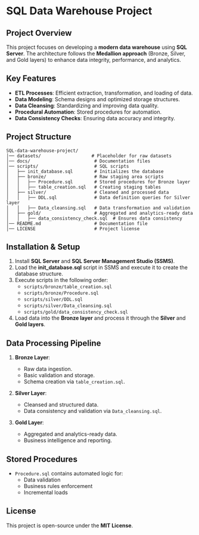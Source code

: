 # SQL Data Warehouse Project

## Project Overview
This project focuses on developing a **modern data warehouse** using **SQL Server**. The architecture follows the **Medallion approach** (Bronze, Silver, and Gold layers) to enhance data integrity, performance, and analytics.

## Key Features
- **ETL Processes**: Efficient extraction, transformation, and loading of data.
- **Data Modeling**: Schema designs and optimized storage structures.
- **Data Cleansing**: Standardizing and improving data quality.
- **Procedural Automation**: Stored procedures for automation.
- **Data Consistency Checks**: Ensuring data accuracy and integrity.

## Project Structure
```
SQL-data-warehouse-project/
│── datasets/                   # Placeholder for raw datasets
│── docs/                        # Documentation files
│── scripts/                     # SQL scripts
│   ├── init_database.sql        # Initializes the database
│   ├── bronze/                  # Raw staging area scripts
│   │   ├── Procedure.sql        # Stored procedures for Bronze layer
│   │   ├── table_creation.sql   # Creating staging tables
│   ├── silver/                  # Cleaned and processed data
│   │   ├── DDL.sql              # Data definition queries for Silver layer
│   │   ├── Data_cleansing.sql   # Data transformation and validation
│   ├── gold/                    # Aggregated and analytics-ready data
│   │   ├── data_consistency_check.sql  # Ensures data consistency
│── README.md                    # Documentation file
│── LICENSE                      # Project license
```

## Installation & Setup
1. Install **SQL Server** and **SQL Server Management Studio (SSMS)**.
2. Load the **init_database.sql** script in SSMS and execute it to create the database structure.
3. Execute scripts in the following order:
   - `scripts/bronze/table_creation.sql`
   - `scripts/bronze/Procedure.sql`
   - `scripts/silver/DDL.sql`
   - `scripts/silver/Data_cleansing.sql`
   - `scripts/gold/data_consistency_check.sql`
4. Load data into the **Bronze layer** and process it through the **Silver** and **Gold layers**.

## Data Processing Pipeline
1. **Bronze Layer**:
   - Raw data ingestion.
   - Basic validation and storage.
   - Schema creation via `table_creation.sql`.

2. **Silver Layer**:
   - Cleansed and structured data.
   - Data consistency and validation via `Data_cleansing.sql`.

3. **Gold Layer**:
   - Aggregated and analytics-ready data.
   - Business intelligence and reporting.

## Stored Procedures
- `Procedure.sql` contains automated logic for:
  - Data validation
  - Business rules enforcement
  - Incremental loads

## License
This project is open-source under the **MIT License**.
